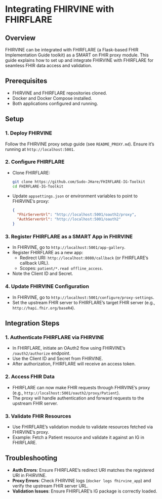 # Integrating FHIRVINE with FHIRFLARE

## Overview

FHIRVINE can be integrated with FHIRFLARE (a Flask-based FHIR Implementation Guide toolkit) as a SMART on FHIR proxy module. This guide explains how to set up and integrate FHIRVINE with FHIRFLARE for seamless FHIR data access and validation.

## Prerequisites

- FHIRVINE and FHIRFLARE repositories cloned.
- Docker and Docker Compose installed.
- Both applications configured and running.

## Setup

### 1. Deploy FHIRVINE

Follow the FHIRVINE proxy setup guide (see `README_PROXY.md`). Ensure it’s running at `http://localhost:5001`.

### 2. Configure FHIRFLARE

- Clone FHIRFLARE:

  ```bash
  git clone https://github.com/Sudo-JHare/FHIRFLARE-IG-Toolkit
  cd FHIRFLARE-IG-Toolkit
  ```

- Update `appsettings.json` or environment variables to point to FHIRVINE’s proxy:

  ```json
  {
    "FhirServerUrl": "http://localhost:5001/oauth2/proxy",
    "AuthServerUrl": "http://localhost:5001/oauth2"
  }
  ```

### 3. Register FHIRFLARE as a SMART App in FHIRVINE

- In FHIRVINE, go to `http://localhost:5001/app-gallery`.
- Register FHIRFLARE as a new app:
  - Redirect URI: `http://localhost:8080/callback` (or FHIRFLARE’s callback URL).
  - Scopes: `patient/*.read offline_access`.
- Note the Client ID and Secret.

### 4. Update FHIRVINE Configuration

- In FHIRVINE, go to `http://localhost:5001/configure/proxy-settings`.
- Set the upstream FHIR server to FHIRFLARE’s target FHIR server (e.g., `http://hapi.fhir.org/baseR4`).

## Integration Steps

### 1. Authenticate FHIRFLARE via FHIRVINE

- In FHIRFLARE, initiate an OAuth2 flow using FHIRVINE’s `/oauth2/authorize` endpoint.
- Use the Client ID and Secret from FHIRVINE.
- After authorization, FHIRFLARE will receive an access token.

### 2. Access FHIR Data

- FHIRFLARE can now make FHIR requests through FHIRVINE’s proxy (e.g., `http://localhost:5001/oauth2/proxy/Patient`).
- The proxy will handle authentication and forward requests to the upstream FHIR server.

### 3. Validate FHIR Resources

- Use FHIRFLARE’s validation module to validate resources fetched via FHIRVINE’s proxy.
- Example: Fetch a Patient resource and validate it against an IG in FHIRFLARE.

## Troubleshooting

- **Auth Errors**: Ensure FHIRFLARE’s redirect URI matches the registered URI in FHIRVINE.
- **Proxy Errors**: Check FHIRVINE logs (`docker logs fhirvine_app`) and verify the upstream FHIR server URL.
- **Validation Issues**: Ensure FHIRFLARE’s IG package is correctly loaded.